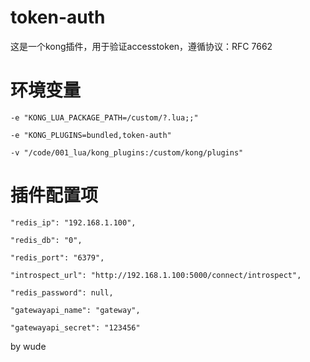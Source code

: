 # token-auth
这是一个kong插件，用于验证accesstoken，遵循协议：RFC 7662


# 环境变量

```
-e "KONG_LUA_PACKAGE_PATH=/custom/?.lua;;" 

-e "KONG_PLUGINS=bundled,token-auth" 

-v "/code/001_lua/kong_plugins:/custom/kong/plugins"
```

# 插件配置项

```
"redis_ip": "192.168.1.100",

"redis_db": "0",

"redis_port": "6379",

"introspect_url": "http://192.168.1.100:5000/connect/introspect",

"redis_password": null,

"gatewayapi_name": "gateway",

"gatewayapi_secret": "123456"
```
by wude
